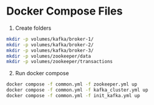 # Docker Compose Files

1. Create folders

```bash
mkdir -p volumes/kafka/broker-1/
mkdir -p volumes/kafka/broker-2/
mkdir -p volumes/kafka/broker-3/
mkdir -p volumes/zookeeper/data
mkdir -p volumes/zookeeper/transactions
```

2. Run docker compose

```bash
docker compose -f common.yml -f zookeeper.yml up
docker compose -f common.yml -f kafka_cluster.yml up
docker compose -f common.yml -f init_kafka.yml up
```